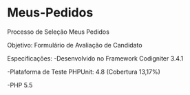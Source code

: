 # Meus-Pedidos
Processo de Seleção Meus Pedidos

Objetivo: Formulário de Avaliação de Candidato

Especificações: 
-Desenvolvido no Framework Codigniter 3.4.1

-Plataforma de Teste PHPUnit: 4.8 (Cobertura 13,17%)

-PHP 5.5

